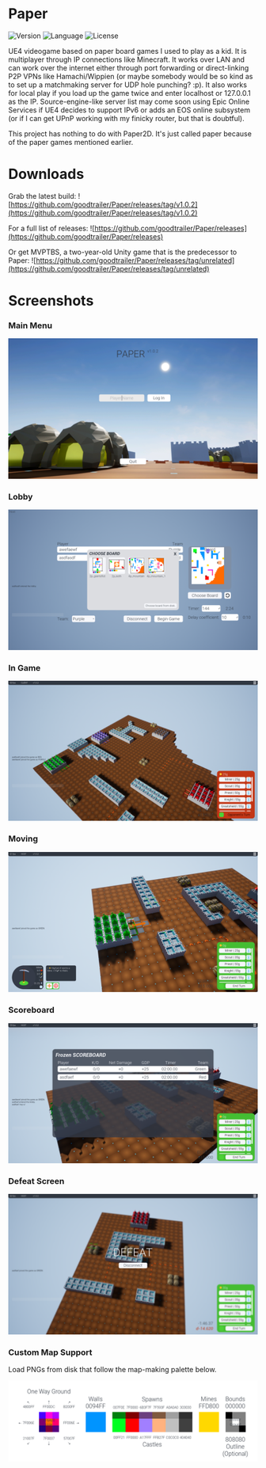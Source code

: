 # Paper
![Version](https://img.shields.io/github/v/release/goodtrailer/Paper.svg?color=green&style=flat-square) 
![Language](https://img.shields.io/badge/language-C%2B%2B-ff69b4?style=flat-square)
![License](https://img.shields.io/github/license/goodtrailer/Paper.svg?color=blue&style=flat-square)

UE4 videogame based on paper board games I used to play as a kid. It is multiplayer through IP connections like Minecraft. It works over LAN and can work over the internet either through port forwarding or direct-linking P2P VPNs like Hamachi/Wippien (or maybe somebody would be so kind as to set up a matchmaking server for UDP hole punching? :p). It also works for local play if you load up the game twice and enter localhost or 127.0.0.1 as the IP. Source-engine-like server list may come soon using Epic Online Services if UE4 decides to support IPv6 or adds an EOS online subsystem (or if I can get UPnP working with my finicky router, but that is doubtful).

This project has nothing to do with Paper2D. It's just called paper because of the paper games mentioned earlier.

# Downloads
Grab the latest build: ![https://github.com/goodtrailer/Paper/releases/tag/v1.0.2](https://github.com/goodtrailer/Paper/releases/tag/v1.0.2)

For a full list of releases: ![https://github.com/goodtrailer/Paper/releases](https://github.com/goodtrailer/Paper/releases)

Or get MVPTBS, a two-year-old Unity game that is the predecessor to Paper: ![https://github.com/goodtrailer/Paper/releases/tag/unrelated](https://github.com/goodtrailer/Paper/releases/tag/unrelated)

# Screenshots
### Main Menu
![Screenshot_00](https://raw.githubusercontent.com/goodtrailer/Paper/master/README/Screenshot_00.png)
### Lobby
![Screenshot_01](https://raw.githubusercontent.com/goodtrailer/Paper/master/README/Screenshot_01.png)
### In Game
![Screenshot_02](https://raw.githubusercontent.com/goodtrailer/Paper/master/README/Screenshot_02.png)
### Moving
![Screenshot_03](https://raw.githubusercontent.com/goodtrailer/Paper/master/README/Screenshot_03.png)
### Scoreboard
![Screenshot_04](https://raw.githubusercontent.com/goodtrailer/Paper/master/README/Screenshot_04.png)
### Defeat Screen
![Screenshot_05](https://raw.githubusercontent.com/goodtrailer/Paper/master/README/Screenshot_05.png)
### Custom Map Support
Load PNGs from disk that follow the map-making palette below.

![MapMakingPalette](https://raw.githubusercontent.com/goodtrailer/Paper/master/README/MapMakingPalette.png)
